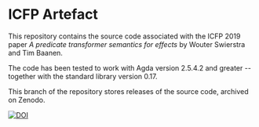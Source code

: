 
# ICFP Artefact

This repository contains the source code associated with the ICFP 2019
paper *A predicate transformer semantics for effects* by Wouter
Swierstra and Tim Baanen.

The code has been tested to work with Agda version 2.5.4.2 and
greater -- together with the standard library version 0.17.

This branch of the repository stores releases of the source code,
archived on Zenodo.

[![DOI](https://zenodo.org/badge/DOI/10.5281/zenodo.3257707.svg)](https://doi.org/10.5281/zenodo.3257707)
